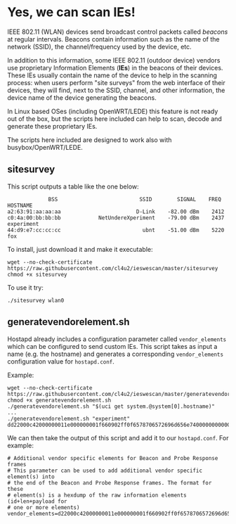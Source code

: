 # Yes, we can scan IEs!

IEEE 802.11 (WLAN) devices send broadcast control packets called *beacons* at regular intervals.
Beacons contain information such as the name of the network (SSID), the channel/frequency 
used by the device, etc.

In addition to this information, some IEEE 802.11 (outdoor device) vendors use proprietary 
Information Elements (**IEs**) in the beacons of their devices.
These IEs usually contain the name of the device to help in the scanning process: 
when users perform "site surveys" from the web interface of their devices, they will find, 
next to the SSID, channel, and other information, the device name of the device generating
the beacons.

In Linux based OSes (including OpenWRT/LEDE) this feature is not ready out of the box,
but the scripts here included can help to scan, decode and generate these proprietary IEs.

The scripts here included are designed to work also with busybox/OpenWRT/LEDE.

## sitesurvey

This script outputs a table like the one below:

                 BSS                          SSID        SIGNAL    FREQ            HOSTNAME
    a2:63:91:aa:aa:aa                        D-Link    -82.00 dBm    2412                    
    c0:4a:00:bb:bb:bb            NetUndereXperiment    -79.00 dBm    2437          experiment
    44:d9:e7:cc:cc:cc                          ubnt    -51.00 dBm    5220                 fox

To install, just download it and make it executable:

    wget --no-check-certificate https://raw.githubusercontent.com/cl4u2/ieswescan/master/sitesurvey
    chmod +x sitesurvey

To use it try:

    ./sitesurvey wlan0


## generatevendorelement.sh

Hostapd already includes a configuration parameter called `vendor_elements` which can be configured to send custom IEs.
This script takes as input a name (e.g. the hostname) and generates a corresponding `vendor_elements` configuration value for `hostapd.conf`.

Example:

    wget --no-check-certificate https://raw.githubusercontent.com/cl4u2/ieswescan/master/generatevendorelement.sh
    chmod +x generatevendorelement.sh
    ./generatevendorelement.sh "$(uci get system.@system[0].hostname)"
    ...
    ./generatevendorelement.sh "experiment"
    dd22000c42000000011e000000001f660902ff0f6578706572696d656e74000000000000

We can then take the output of this script and add it to our `hostapd.conf`. For example:

    # Additional vendor specific elements for Beacon and Probe Response frames
    # This parameter can be used to add additional vendor specific element(s) into
    # the end of the Beacon and Probe Response frames. The format for these
    # element(s) is a hexdump of the raw information elements (id+len+payload for
    # one or more elements)
    vendor_elements=d22000c42000000011e000000001f660902ff0f6578706572696d656e74000000000000
    
 
